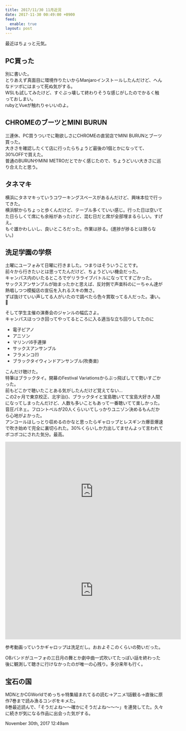 ```yaml
---
title: 2017/11/30 11月近況
date: 2017-11-30 00:49:00 +0900
feed:
  enable: true
layout: post
---
```

<p>最近はちょっと元気。</p>    <h2>PC買った</h2>    <p>      別に書いた。<br>      とりあえず真面目に環境作りたいからManjaroインストールしたんだけど、へんなドツボにはまって死ぬ気がする。<br>      WSLも試してみたけど、すぐぶっ壊して終わりそうな感じがしたのでかるく触っておしまい。<br>      rubyとVueが触れりゃいいのよ。    </p>    <h2>CHROMEのブーツとMINI BURUN</h2>    <p>      三連休、PC買うついでに鞄欲しさにCHROMEの直営店でMINI      BURUNとブーツ買った。<br>      大きさを確認したくて店に行ったらちょうど最後の1個とかになってて、30%OFFで買えた。<br>      普通のBURUNやMINI      METROだとでかく感じたので、ちょうどいい大きさに巡り合えたと思う。    </p>    <h2>タネマキ</h2>    <p>      横浜にタネマキっていうコワーキングスペースがあるんだけど、興味本位で行ってきた。<br>      横浜駅からちょっと歩くんだけど、テーブル多くていい感じ。行った日は空いてた日らしくて席にも余裕があったけど、混む日だと席が全部埋まるらしい。すげえ。<br>      もぐ雄かわしいし、良いところだった。作業は捗る。(進捗が捗るとは限らない。)    </p>    <h2>洗足学園の学祭</h2>    <p>      土曜にユーフォみて日曜に行きました。つまりはそういうことです。<br>      前々から行きたいとは思ってたんだけど、ちょうどいい機会だった。<br>      キャンパス内のいたるところでゲリラライブバトルになっててすごかった。<br>      サックスアンサンブルが始まったかと思えば、反対側で声楽科のにーちゃん達が熱唱しつつ模擬店の宣伝を入れるスキの無さ。<br>      ずば抜けていい声してる人がいたので調べたら色々賞取ってる人だった。凄い。🎉    </p>    <p>      そして学生主催の演奏会のジャンルの幅広さよ。<br>      キャンパスほっつき回ってやってるところに入る適当な立ち回りしてたのに    </p>    <ul>      <li>電子ピアノ</li>      <li>アニソン</li>      <li>マリンバ6手連弾</li>      <li>サックスアンサンブル</li>      <li>フラメンコ(!)</li>      <li>ブラックタイウィンドアンサンブル(吹奏楽)</li>    </ul>    <p>      こんだけ聴けた。<br>      特筆はブラックタイ。開幕のFestival      Variationsからぶっ飛ばしてて勢いすごかった。<br>      前もどこかで聴いたことある気がしたんだけど覚えてない…<br>      この2ヶ月で東京校正、北宇治()、ブラックタイと宝島聴いてて宝島大好き人間になってしまったんだけど、人数も多いこともあって一番聴いてて楽しかった。音圧パネェ。フロントベルが20人くらいいてしっかりユニゾン決めるもんだから心地がよかった。<br>      アンコールはしっとり収めるのかなと思ったらギャロップとレスギンカ爆音爆速で吹き始めて完全に裏切られた。30%くらいしか力出してませんよって言われてボコボコにされた気分。最高。    </p>    <iframe width="560" height="315" src="https://www.youtube.com/embed/cECWCDhBHKE?rel=0" frameborder="0" allowfullscreen></iframe>    <iframe width="560" height="315" src="https://www.youtube.com/embed/NaNqA3r8KnY?rel=0" frameborder="0" allowfullscreen></iframe>    <p>      参考動画っていうかギャロップは洗足だし。おおよそこのくらいの勢いだった。    </p>    <p>      OBバンドがユーフォの三日月の舞とか劇中曲一式吹いてたっぽい話を終わった後に観測して聴きに行けなかったのが唯一の心残り。多分来年も行く。    </p>    <h2>宝石の国</h2>    <p>      MDNとかCGWorldでめっちゃ特集組まれてるの読む→アニメ1話観る→直後に原作7巻まで読み漁るコンボをキメた。<br>      8巻最近読んで、「そうだよね〜〜確かにそうだよね〜〜〜」を連発してた。久々に続きが気になる作品に出会った気がする。    </p>    <div id="footer">      <span id="timestamp"> November 30th, 2017 12:49am </span>    </div>
